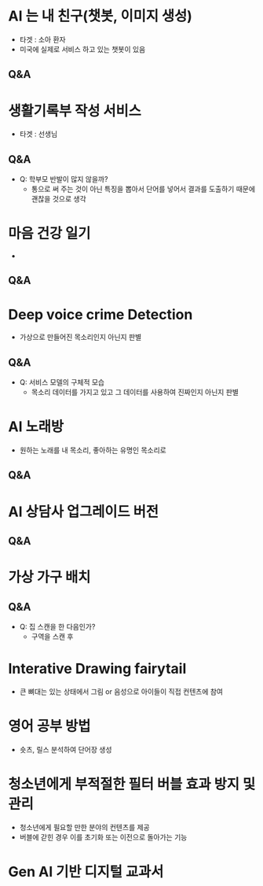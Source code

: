
# AI 는 내 친구(챗봇, 이미지 생성)
- 타겟 : 소아 환자
- 미국에 실제로 서비스 하고 있는 챗봇이 있음
## Q&A


# 생활기록부 작성 서비스
- 타겟 : 선생님
## Q&A
- Q: 학부모 반발이 많지 않을까?
	- 통으로 써 주는 것이 아닌 특징을 뽑아서 단어를 넣어서 결과를 도출하기 때문에 괜찮을 것으로 생각

# 마음 건강 일기
- 

## Q&A


# Deep voice crime Detection
- 가상으로 만들어진 목소리인지 아닌지 판별
## Q&A
- Q: 서비스 모델의 구체적 모습
	- 목소리 데이터를 가지고 있고 그 데이터를 사용하여 진짜인지 아닌지 판별


# AI 노래방
- 원하는 노래를 내 목소리, 좋아하는 유명인 목소리로 
## Q&A



# AI 상담사 업그레이드 버전
## Q&A



# 가상 가구 배치
## Q&A
- Q: 집 스캔을 한 다음인가?
	- 구역을 스캔 후 


# Interative Drawing fairytail
- 큰 뼈대는 있는 상태에서 그림 or 음성으로 아이들이 직접 컨텐츠에 참여


# 영어 공부 방법
- 숏츠, 릴스 분석하여 단어장 생성

# 청소년에게 부적절한 필터 버블 효과 방지 및 관리
- 청소년에게 필요할 만한 분야의 컨텐츠를 제공
- 버블에 갇힌 경우 이를 초기화 또는 이전으로 돌아가는 기능





# Gen AI 기반 디지털 교과서

